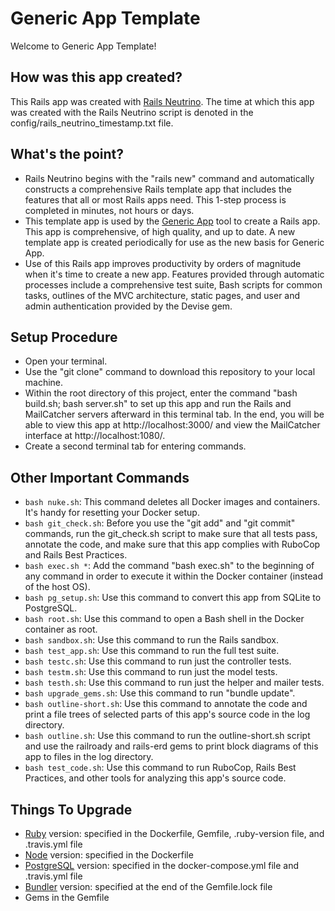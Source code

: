 <!--- BEGIN: badges --->
<!--- END: badges --->

# Generic App Template

Welcome to Generic App Template!

## How was this app created?
This Rails app was created with 
[Rails Neutrino](https://www.railsneutrino.com/).  The time at which this app was created with the Rails Neutrino script is denoted in the config/rails_neutrino_timestamp.txt file.

## What's the point?
* Rails Neutrino begins with the "rails new" command and automatically constructs a comprehensive Rails template app that includes the features that all or most Rails apps need.  This 1-step process is completed in minutes, not hours or days.
* This template app is used by the [Generic App](https://www.genericapp.net/) tool to create a Rails app.  This app is comprehensive, of high quality, and up to date.  A new template app is created periodically for use as the new basis for Generic App.
* Use of this Rails app improves productivity by orders of magnitude when it's time to create a new app.  Features provided through automatic processes include a comprehensive test suite, Bash scripts for common tasks, outlines of the MVC architecture, static pages, and user and admin authentication provided by the Devise gem.

## Setup Procedure
* Open your terminal.
* Use the "git clone" command to download this repository to your local machine.
* Within the root directory of this project, enter the command "bash build.sh; bash server.sh" to set up this app and run the Rails and MailCatcher servers afterward in this terminal tab.  In the end, you will be able to view this app at http://localhost:3000/ and view the MailCatcher interface at http://localhost:1080/.
* Create a second terminal tab for entering commands.

## Other Important Commands
* `bash nuke.sh`: This command deletes all Docker images and containers.  It's handy for resetting your Docker setup.
* `bash git_check.sh`: Before you use the "git add" and "git commit" commands, run the git_check.sh script to make sure that all tests pass, annotate the code, and make sure that this app complies with RuboCop and Rails Best Practices.
* `bash exec.sh *`: Add the command "bash exec.sh" to the beginning of any command in order to execute it within the Docker container (instead of the host OS).
* `bash pg_setup.sh`: Use this command to convert this app from SQLite to PostgreSQL.
* `bash root.sh`: Use this command to open a Bash shell in the Docker container as root.
* `bash sandbox.sh`: Use this command to run the Rails sandbox.
* `bash test_app.sh`: Use this command to run the full test suite.
* `bash testc.sh`: Use this command to run just the controller tests.
* `bash testm.sh`: Use this command to run just the model tests.
* `bash testh.sh`: Use this command to run just the helper and mailer tests.
* `bash upgrade_gems.sh`: Use this command to run "bundle update".
* `bash outline-short.sh`: Use this command to annotate the code and print a file trees of selected parts of this app's source code in the log directory.
* `bash outline.sh`: Use this command to run the outline-short.sh script and use the railroady and rails-erd gems to print block diagrams of this app to files in the log directory.
* `bash test_code.sh`: Use this command to run RuboCop, Rails Best Practices, and other tools for analyzing this app's source code.

## Things To Upgrade
* [Ruby](https://hub.docker.com/_/ruby) version: specified in the Dockerfile, Gemfile, .ruby-version file, and .travis.yml file
* [Node](https://nodejs.org/en/) version: specified in the Dockerfile
* [PostgreSQL](https://hub.docker.com/_/postgres) version: specified in the docker-compose.yml file and .travis.yml file
* [Bundler](https://rubygems.org/gems/bundler/versions) version: specified at the end of the Gemfile.lock file
* Gems in the Gemfile
